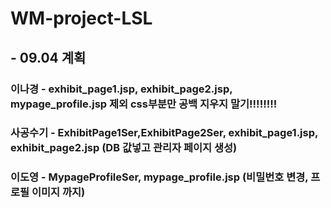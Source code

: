 # WM-project-LSL

## - 09.04 계획
### 이나경 - exhibit_page1.jsp, exhibit_page2.jsp, mypage_profile.jsp 제외 css부분만 공백 지우지 말기!!!!!!!!
### 사공수기 - ExhibitPage1Ser,ExhibitPage2Ser, exhibit_page1.jsp, exhibit_page2.jsp (DB 값넣고 관리자 페이지 생성)
### 이도영 - MypageProfileSer, mypage_profile.jsp (비밀번호 변경, 프로필 이미지 까지)


